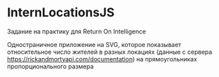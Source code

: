 # InternLocationsJS

Задание на практику для Return On Intelligence

Одностраничное приложение на SVG, которое показывает относительное число жителей в разных локациях (данные с сервера https://rickandmortyapi.com/documentation) на прямоугольниках пропорционального размера 

